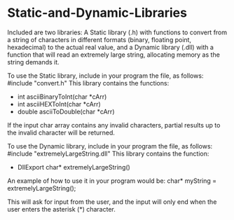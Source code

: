 # Static-and-Dynamic-Libraries
Included are two libraries: A Static library (.h) with functions to convert from a string of characters in different formats (binary, floating point, hexadecimal) to the actual real value, and a Dynamic library (.dll) with a function that will read an extremely large string, allocating memory as the string demands it.

To use the Static library, include in your program the file, as follows: #include "convert.h"
This library contains the functions:
- int asciiBinaryToInt(char *cArr)
- int asciiHEXToInt(char *cArr)
- double asciiToDouble(char *cArr)

If the input char array contains any invalid characters, partial results up to the invalid character will be returned.

To use the Dynamic library, include in your program the file, as follows: #include "extremelyLargeString.dll"
This library contains the function:
- DllExport char* extremelyLargeString()

An example of how to use it in your program would be:
char* myString = extremelyLargeString();

This will ask for input from the user, and the input will only end when the user enters the asterisk (*) character.
